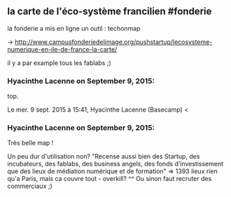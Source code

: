 ## la carte de l'éco-système francilien #fonderie



la fonderie a mis en ligne un outil : techonmap  
  
-&gt; <http://www.campusfonderiedelimage.org/pushstartup/lecosysteme-numerique-en-ile-de-france-la-carte/>  
  
il y a par example tous les fablabs ;)



### **Hyacinthe Lacenne** on September 9, 2015:



top.  
  
Le mer. 9 sept. 2015 à 15:41, Hyacinthe Lacenne (Basecamp) &lt;



### **Hyacinthe Lacenne** on September 9, 2015:



Très belle map !  
  
Un peu dur d'utilisation non? "Recense aussi bien des Startup, des  
incubateurs, des fablabs, des business angels, des fonds d’investissement  
que des lieux de médiation numérique et de formation" =&gt; 1393 lieux rien  
qu'a Paris, mais ca couvre tout - overkill? ^^ Ou sinon faut recruter des  
commerciaux ;)



